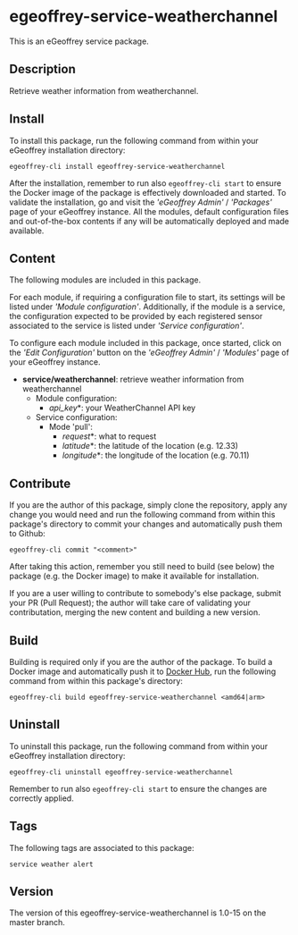 # egeoffrey-service-weatherchannel

This is an eGeoffrey service package.

## Description

Retrieve weather information from weatherchannel.

## Install

To install this package, run the following command from within your eGeoffrey installation directory:
```
egeoffrey-cli install egeoffrey-service-weatherchannel
```
After the installation, remember to run also `egeoffrey-cli start` to ensure the Docker image of the package is effectively downloaded and started.
To validate the installation, go and visit the *'eGeoffrey Admin'* / *'Packages'* page of your eGeoffrey instance. All the modules, default configuration files and out-of-the-box contents if any will be automatically deployed and made available.
## Content

The following modules are included in this package.

For each module, if requiring a configuration file to start, its settings will be listed under *'Module configuration'*. Additionally, if the module is a service, the configuration expected to be provided by each registered sensor associated to the service is listed under *'Service configuration'*.

To configure each module included in this package, once started, click on the *'Edit Configuration'* button on the *'eGeoffrey Admin'* / *'Modules'* page of your eGeoffrey instance.
- **service/weatherchannel**: retrieve weather information from weatherchannel
  - Module configuration:
    - *api_key**: your WeatherChannel API key
  - Service configuration:
    - Mode 'pull':
      - *request**: what to request
      - *latitude**: the latitude of the location (e.g. 12.33)
      - *longitude**: the longitude of the location (e.g. 70.11)

## Contribute

If you are the author of this package, simply clone the repository, apply any change you would need and run the following command from within this package's directory to commit your changes and automatically push them to Github:
```
egeoffrey-cli commit "<comment>"
```
After taking this action, remember you still need to build (see below) the package (e.g. the Docker image) to make it available for installation.

If you are a user willing to contribute to somebody's else package, submit your PR (Pull Request); the author will take care of validating your contributation, merging the new content and building a new version.

## Build

Building is required only if you are the author of the package. To build a Docker image and automatically push it to [Docker Hub](https://hub.docker.com/r/egeoffrey/egeoffrey-service-weatherchannel), run the following command from within this package's directory:
```
egeoffrey-cli build egeoffrey-service-weatherchannel <amd64|arm>
```

## Uninstall

To uninstall this package, run the following command from within your eGeoffrey installation directory:
```
egeoffrey-cli uninstall egeoffrey-service-weatherchannel
```
Remember to run also `egeoffrey-cli start` to ensure the changes are correctly applied.
## Tags

The following tags are associated to this package:
```
service weather alert
```

## Version

The version of this egeoffrey-service-weatherchannel is 1.0-15 on the master branch.
